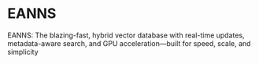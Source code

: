 # EANNS
EANNS: The blazing-fast, hybrid vector database with real-time updates, metadata-aware search, and GPU acceleration—built for speed, scale, and simplicity

